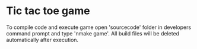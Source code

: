 # Tic tac toe game

To compile code and execute game open 'sourcecode' folder in developers command prompt and type 'nmake game'. All build files will be deleted automatically after execution.
